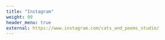 ```yaml
---
title: "Instagram"
weight: 99
header_menu: true
external: https://www.instagram.com/cats_and_poems_studio/
---
```

